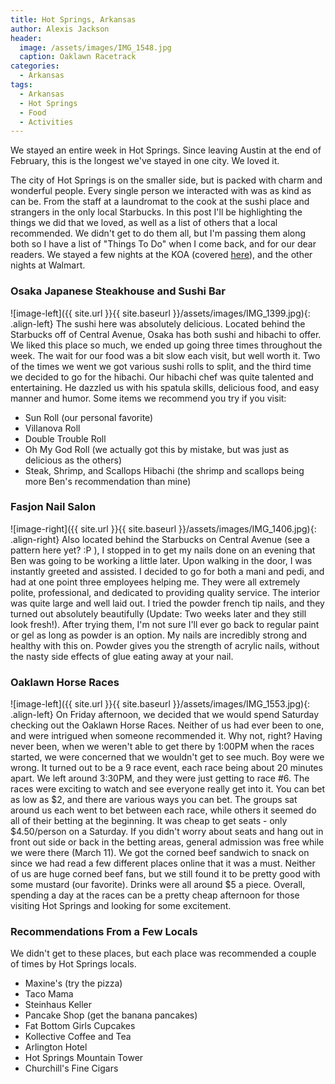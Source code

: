 ```yaml
---
title: Hot Springs, Arkansas
author: Alexis Jackson
header:
  image: /assets/images/IMG_1548.jpg
  caption: Oaklawn Racetrack
categories:
  - Arkansas
tags:
  - Arkansas
  - Hot Springs
  - Food
  - Activities
---
```


We stayed an entire week in Hot Springs. Since leaving Austin at the end of February, this is the longest we've stayed in one city. We loved it.

The city of Hot Springs is on the smaller side, but is packed with charm and wonderful people. Every single person we interacted with was as kind as can be. From the staff at a laundromat to the cook at the sushi place and strangers in the only local Starbucks. In this post I'll be highlighting the things we did that we loved, as well as a list of others that a local recommended. We didn't get to do them all, but I'm passing them along both so I have a list of "Things To Do" when I come back, and for our dear readers. We stayed a few nights at the KOA (covered [here](/general/koa-hot-springs/)), and the other nights at Walmart.


### Osaka Japanese Steakhouse and Sushi Bar
![image-left]({{ site.url }}{{ site.baseurl }}/assets/images/IMG_1399.jpg){: .align-left}
The sushi here was absolutely delicious. Located behind the Starbucks off of Central Avenue, Osaka has both sushi and hibachi to offer. We liked this place so much, we ended up going three times throughout the week. The wait for our food was a bit slow each visit, but well worth it. Two of the times we went we got various sushi rolls to split, and the third time we decided to go for the hibachi. Our hibachi chef was quite talented and entertaining. He dazzled us with his spatula skills, delicious food, and easy manner and humor. Some items we recommend you try if you visit:
  - Sun Roll (our personal favorite)
  - Villanova Roll
  - Double Trouble Roll
  - Oh My God Roll (we actually got this by mistake, but was just as delicious as the others)
  - Steak, Shrimp, and Scallops Hibachi (the shrimp and scallops being more Ben's recommendation than mine)


### Fasjon Nail Salon
![image-right]({{ site.url }}{{ site.baseurl }}/assets/images/IMG_1406.jpg){: .align-right}
Also located behind the Starbucks on Central Avenue (see a pattern here yet? :P ), I stopped in to get my nails done on an evening that Ben was going to be working a little later. Upon walking in the door, I was instantly greeted and assisted. I decided to go for both a mani and pedi, and had at one point three employees helping me. They were all extremely polite, professional, and dedicated to providing quality service. The interior was quite large and well laid out. I tried the powder french tip nails, and they turned out absolutely beautifully (Update: Two weeks later and they still look fresh!). After trying them, I'm not sure I'll ever go back to regular paint or gel as long as powder is an option. My nails are incredibly strong and healthy with this on. Powder gives you the strength of acrylic nails, without the nasty side effects of glue eating away at your nail. 

### Oaklawn Horse Races
![image-left]({{ site.url }}{{ site.baseurl }}/assets/images/IMG_1553.jpg){: .align-left}
On Friday afternoon, we decided that we would spend Saturday checking out the Oaklawn Horse Races. Neither of us had ever been to one, and were intrigued when someone recommended it. Why not, right? Having never been, when we weren't able to get there by 1:00PM when the races started, we were concerned that we wouldn't get to see much. Boy were we wrong. It turned out to be a 9 race event, each race being about 20 minutes apart. We left around 3:30PM, and they were just getting to race #6. The races were exciting to watch and see everyone really get into it. You can bet as low as $2, and there are various ways you can bet. The groups sat around us each went to bet between each race, while others it seemed do all of their betting at the beginning. It was cheap to get seats - only $4.50/person on a Saturday. If you didn't worry about seats and hang out in front out side or back in the betting areas, general admission was free while we were there (March 11). We got the corned beef sandwich to snack on since we had read a few different places online that it was a must. Neither of us are huge corned beef fans, but we still found it to be pretty good with some mustard (our favorite). Drinks were all around $5 a piece. Overall, spending a day at the races can be a pretty cheap afternoon for those visiting Hot Springs and looking for some excitement. 

### Recommendations From a Few Locals

We didn't get to these places, but each place was recommended a couple of times by Hot Springs locals.

  - Maxine's (try the pizza)
  - Taco Mama
  - Steinhaus Keller
  - Pancake Shop (get the banana pancakes)
  - Fat Bottom Girls Cupcakes
  - Kollective Coffee and Tea
  - Arlington Hotel
  - Hot Springs Mountain Tower
  - Churchill's Fine Cigars
